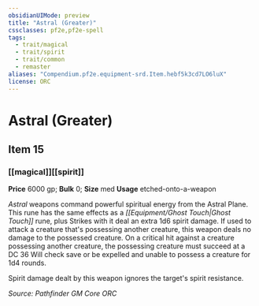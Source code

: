 ```yaml
---
obsidianUIMode: preview
title: "Astral (Greater)"
cssclasses: pf2e,pf2e-spell
tags:
  - trait/magical
  - trait/spirit
  - trait/common
  - remaster
aliases: "Compendium.pf2e.equipment-srd.Item.hebf5k3cd7LO6luX"
license: ORC
---
```

# Astral (Greater)
## Item 15
### [[magical]][[spirit]]


**Price** 6000 gp; 
**Bulk** 0; **Size** med
**Usage** etched-onto-a-weapon

_Astral_ weapons command powerful spiritual energy from the Astral Plane. This rune has the same effects as a _[[Equipment/Ghost Touch|Ghost Touch]]_ rune, plus Strikes with it deal an extra 1d6 spirit damage. If used to attack a creature that's possessing another creature, this weapon deals no damage to the possessed creature. On a critical hit against a creature possessing another creature, the possessing creature must succeed at a DC 36 Will check save or be expelled and unable to possess a creature for 1d4 rounds.

Spirit damage dealt by this weapon ignores the target's spirit resistance.

*Source: Pathfinder GM Core*
*ORC*
